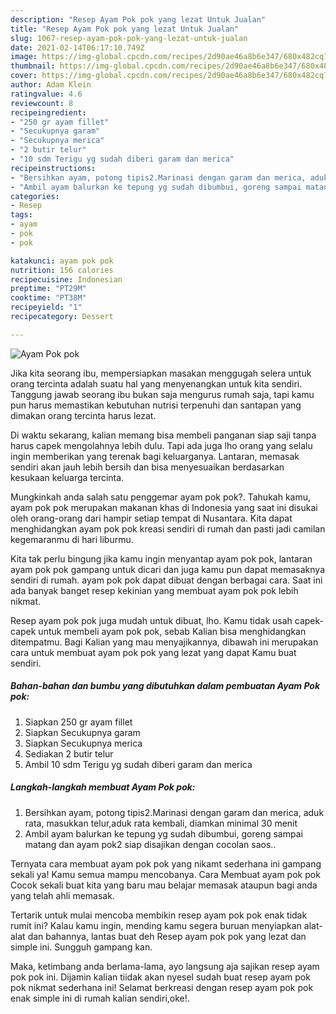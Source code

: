 ```yaml
---
description: "Resep Ayam Pok pok yang lezat Untuk Jualan"
title: "Resep Ayam Pok pok yang lezat Untuk Jualan"
slug: 1067-resep-ayam-pok-pok-yang-lezat-untuk-jualan
date: 2021-02-14T06:17:10.749Z
image: https://img-global.cpcdn.com/recipes/2d90ae46a8b6e347/680x482cq70/ayam-pok-pok-foto-resep-utama.jpg
thumbnail: https://img-global.cpcdn.com/recipes/2d90ae46a8b6e347/680x482cq70/ayam-pok-pok-foto-resep-utama.jpg
cover: https://img-global.cpcdn.com/recipes/2d90ae46a8b6e347/680x482cq70/ayam-pok-pok-foto-resep-utama.jpg
author: Adam Klein
ratingvalue: 4.6
reviewcount: 8
recipeingredient:
- "250 gr ayam fillet"
- "Secukupnya garam"
- "Secukupnya merica"
- "2 butir telur"
- "10 sdm Terigu yg sudah diberi garam dan merica"
recipeinstructions:
- "Bersihkan ayam, potong tipis2.Marinasi dengan garam dan merica, aduk rata, masukkan telur,aduk rata kembali, diamkan minimal 30 menit"
- "Ambil ayam balurkan ke tepung yg sudah dibumbui, goreng sampai matang dan ayam pok2 siap disajikan dengan cocolan saos.."
categories:
- Resep
tags:
- ayam
- pok
- pok

katakunci: ayam pok pok 
nutrition: 156 calories
recipecuisine: Indonesian
preptime: "PT29M"
cooktime: "PT38M"
recipeyield: "1"
recipecategory: Dessert

---
```



![Ayam Pok pok](https://img-global.cpcdn.com/recipes/2d90ae46a8b6e347/680x482cq70/ayam-pok-pok-foto-resep-utama.jpg)

Jika kita seorang ibu, mempersiapkan masakan menggugah selera untuk orang tercinta adalah suatu hal yang menyenangkan untuk kita sendiri. Tanggung jawab seorang ibu bukan saja mengurus rumah saja, tapi kamu pun harus memastikan kebutuhan nutrisi terpenuhi dan santapan yang dimakan orang tercinta harus lezat.

Di waktu  sekarang, kalian memang bisa membeli panganan siap saji tanpa harus capek mengolahnya lebih dulu. Tapi ada juga lho orang yang selalu ingin memberikan yang terenak bagi keluarganya. Lantaran, memasak sendiri akan jauh lebih bersih dan bisa menyesuaikan berdasarkan kesukaan keluarga tercinta. 



Mungkinkah anda salah satu penggemar ayam pok pok?. Tahukah kamu, ayam pok pok merupakan makanan khas di Indonesia yang saat ini disukai oleh orang-orang dari hampir setiap tempat di Nusantara. Kita dapat menghidangkan ayam pok pok kreasi sendiri di rumah dan pasti jadi camilan kegemaranmu di hari liburmu.

Kita tak perlu bingung jika kamu ingin menyantap ayam pok pok, lantaran ayam pok pok gampang untuk dicari dan juga kamu pun dapat memasaknya sendiri di rumah. ayam pok pok dapat dibuat dengan berbagai cara. Saat ini ada banyak banget resep kekinian yang membuat ayam pok pok lebih nikmat.

Resep ayam pok pok juga mudah untuk dibuat, lho. Kamu tidak usah capek-capek untuk membeli ayam pok pok, sebab Kalian bisa menghidangkan ditempatmu. Bagi Kalian yang mau menyajikannya, dibawah ini merupakan cara untuk membuat ayam pok pok yang lezat yang dapat Kamu buat sendiri.

<!--inarticleads1-->

##### Bahan-bahan dan bumbu yang dibutuhkan dalam pembuatan Ayam Pok pok:

1. Siapkan 250 gr ayam fillet
1. Siapkan Secukupnya garam
1. Siapkan Secukupnya merica
1. Sediakan 2 butir telur
1. Ambil 10 sdm Terigu yg sudah diberi garam dan merica




<!--inarticleads2-->

##### Langkah-langkah membuat Ayam Pok pok:

1. Bersihkan ayam, potong tipis2.Marinasi dengan garam dan merica, aduk rata, masukkan telur,aduk rata kembali, diamkan minimal 30 menit
1. Ambil ayam balurkan ke tepung yg sudah dibumbui, goreng sampai matang dan ayam pok2 siap disajikan dengan cocolan saos..




Ternyata cara membuat ayam pok pok yang nikamt sederhana ini gampang sekali ya! Kamu semua mampu mencobanya. Cara Membuat ayam pok pok Cocok sekali buat kita yang baru mau belajar memasak ataupun bagi anda yang telah ahli memasak.

Tertarik untuk mulai mencoba membikin resep ayam pok pok enak tidak rumit ini? Kalau kamu ingin, mending kamu segera buruan menyiapkan alat-alat dan bahannya, lantas buat deh Resep ayam pok pok yang lezat dan simple ini. Sungguh gampang kan. 

Maka, ketimbang anda berlama-lama, ayo langsung aja sajikan resep ayam pok pok ini. Dijamin kalian tiidak akan nyesel sudah buat resep ayam pok pok nikmat sederhana ini! Selamat berkreasi dengan resep ayam pok pok enak simple ini di rumah kalian sendiri,oke!.

